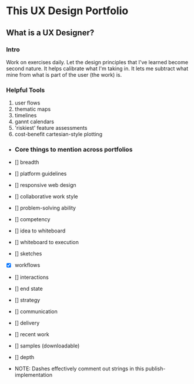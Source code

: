 # This UX Design Portfolio
## What is a UX Designer?

### Intro

Work on exercises daily. Let the design principles that I've learned become second nature.  It helps calibrate what I'm taking in.  It lets me subtract what mine from what is part of the user (the work) is.

### Helpful Tools
1. user flows
2. thematic maps
3. timelines
4. gannt calendars
5. 'riskiest' feature assessments
6. cost-benefit cartesian-style plotting



- ### Core things to mention across portfolios

- [] breadth
- [] platform guidelines
- [] responsive web design
- [] collaborative work style
- [] problem-solving ability
- [] competency
- [] idea to whiteboard
- [] whiteboard to execution
- [] sketches
- [x] workflows
- [] interactions
- [] end state
- [] strategy
- [] communication
- [] delivery
- [] recent work
- [] samples (downloadable)
- [] depth

- NOTE: Dashes effectively comment out strings in this publish-implementation
